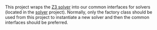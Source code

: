 This project wraps the [Z3 solver](https://github.com/Z3Prover/z3) into our common interfaces for solvers (located in the [solver](../solver) project).
Normally, only the factory class should be used from this project to instantiate a new solver and then the common interfaces should be preferred.